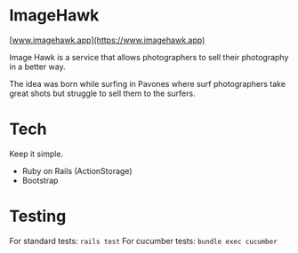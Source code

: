 # ImageHawk

[www.imagehawk.app](https://www.imagehawk.app)

Image Hawk is a service that allows photographers to sell their photography in a better way.

The idea was born while surfing in Pavones where surf photographers take great shots but struggle to sell them to the surfers.

# Tech

Keep it simple.

- Ruby on Rails (ActionStorage)
- Bootstrap

# Testing

For standard tests: `rails test`
For cucumber tests: `bundle exec cucumber`
